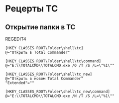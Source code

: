 Рецерты TC
==========

Открытие папки в TC
-------------------

REGEDIT4

    [HKEY_CLASSES_ROOT\Folder\shell\tc]
    @="Открыть в Total Commander"

    [HKEY_CLASSES_ROOT\Folder\shell\tc\command]
    @="E:\\TOTALCMD\\TOTALCMD.exe /O /T /S /L=\"%1\""

    [HKEY_CLASSES_ROOT\Folder\shell\tc_new]
    @="Открыть в новом Total Commander"
    "Extended"=""

    [HKEY_CLASSES_ROOT\Folder\shell\tc_new\command]
    @="E:\\TOTALCMD\\TOTALCMD.exe /N /T /S /L=\"%1\""

